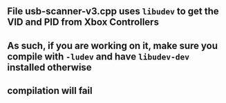 ##  File usb-scanner-v3.cpp uses `libudev` to get the VID and PID from Xbox Controllers ##
##  As such, if you are working on it, make sure you compile with `-ludev` and have `libudev-dev` installed otherwise ##
  ##  compilation will fail ##
